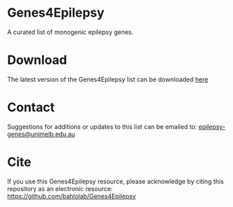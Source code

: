 # Genes4Epilepsy
A curated list of monogenic epilepsy genes. 

# Download
The latest version of the Genes4Epilepsy list can be downloaded [here](https://github.com/bahlolab/EpilepsyGenes/releases/latest)

# Contact
Suggestions for additions or updates to this list can be emailed to: epilepsy-genes@unimelb.edu.au

# Cite
If you use this Genes4Epilepsy resource, please acknowledge by citing this repository as an electronic resource: https://github.com/bahlolab/Genes4Epilepsy
